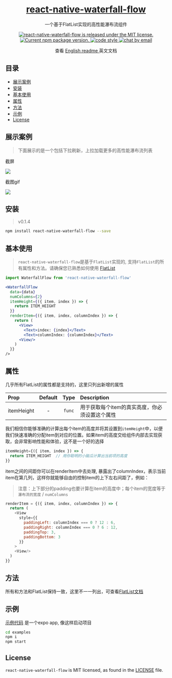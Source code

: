 <h1 align="center">
  <a href="https://github.com/axerjs/react-native-waterfall-flow">
    react-native-waterfall-flow
  </a>
</h1>

<p align="center">
  一个基于FlatList实现的高性能瀑布流组件
</p>

<p align="center">
  <a href="https://github.com/axerjs/react-native-waterfall-flow/blob/HEAD/LICENSE">
    <img src="https://img.shields.io/github/license/axerjs/react-native-waterfall-flow" alt="react-native-waterfall-flow is released under the MIT license." />
  </a>
  <a href="https://www.npmjs.org/package/react-native-waterfall-flow">
    <img src="https://img.shields.io/badge/npm%20package-v0.1.4-brightgreen" alt="Current npm package version." />
  </a>
  <a target="_blank" href="https://standardjs.com/">
    <img src="https://img.shields.io/badge/code%20style-standard-green" alt="code style" />
  </a>
  <a target="_blank" href="#">
    <img src="https://img.shields.io/badge/chat-email-blue" alt="chat by email" />
  </a>
</p>

<p align="center">
  查看
  <a href="https://github.com/axerjs/react-native-waterfall-flow/blob/main/README-en.md">
    English readme
  </a>
  英文文档
</p>

## 目录

- [展示案例](#展示案例)
- [安装](#安装)
- [基本使用](#基本使用)
- [属性](#属性)
- [方法](#方法)
- [示例](#示例)
- [License](#license)


## 展示案例
> 下面展示的是一个包括下拉刷新，上拉加载更多的高性能瀑布流列表

截屏

![](https://camo.githubusercontent.com/ddf4c8b6ec2dcd0c02e52b08db3af3686fa2118106940ef8688b8773213ef5bf/68747470733a2f2f696d616765732e7765736572762e6e6c2f3f75726c3d2f2f7777772e68656c6c6f696d672e636f6d2f696d616765732f323032322f30382f31302f5a4e453350632e706e6726773d323530)

截图gif

![](https://camo.githubusercontent.com/e9d58db06d26b7098bcb8285c586c541a97c31ad50e33640e3ee1d08603d37d4/68747470733a2f2f696d616765732e7765736572762e6e6c2f3f75726c3d68747470733a2f2f7777772e68656c6c6f696d672e636f6d2f696d616765732f323032322f30382f31302f5a4e4564614d2e67696626773d323530266f75747075743d676966266e3d2d31)


## 安装

> v0.1.4

```bash
npm install react-native-waterfall-flow --save
```

## 基本使用
> `react-native-waterfall-flow`是基于`FlatList`实现的, 支持`FlatList`的所有属性和方法。请确保您已熟悉如何使用 [FlatList](https://reactnative.cn/docs/flatlist)

```jsx
import WaterfallFlow from 'react-native-waterfall-flow'
```

```jsx
<WaterfallFlow
  data={data}
  numColumns={2}
  itemHeight={({ item, index }) => {
    return ITEM_HEIGHT
  }}
  renderItem={({ item, index, columnIndex }) => {
    return (
      <View>
        <Text>index: {index}</Text>
        <Text>columnIndex: {columnIndex}</Text>
      <View/>
    )
  }}
/>
```

## 属性

几乎所有FlatList的属性都是支持的，这里只列出新增的属性

| Prop           |     Default     |   Type   | Description                                                                                                 |
| :------------- | :-------------: | :------: | :---------------------------------------------------------------------------------------------------------- |
| itemHeight | - |  `func`  |   用于获取每个item的真实高度，你必须设置这个属性

我们相信你能够准确的计算出每个item的高度并将其设置到`itemHeight`中，以便我们快速准确的分配item到对应的位置。如果item的高度交给组件内部去实现获取，会非常影响性能和体验，这不是一个好的选择
```jsx
itemHeight={({ item, index }) => {
  return ITEM_HEIGHT  // 用你聪明的小脑瓜计算出当前项的高度
}}
```   


item之间的间距你可以在renderItem中去处理, 暴露出了columnIndex，表示当前item在第几列，这样你就能够自由的控制item的上下左右间距了，例如：

> 注意：上下部分的padding也要计算在item的高度中；每个item的宽度等于 `瀑布流的宽度` / `numColumns`

```js
renderItem = {({ item, index, columnIndex }) => {
  return (
    <View
      style={{
        paddingLeft: columnIndex === 0 ? 12 : 6,
        paddingRight: columnIndex === 0 ? 6 : 12,
        paddingTop: 3,
        paddingBottom: 3
      }}
    >
    <View/>
  )
}}
```

## 方法
所有和方法和FlatList保持一致，这里不一一列出，可查看[FlatList文档](https://reactnative.cn/docs/flatlist)

## 示例
[示例代码](https://github.com/axerjs/react-native-waterfall-flow/tree/main/examples) 是一个expo app, 像这样启动项目
```bash
cd examples
npm i
npm start
```

## License

`react-native-waterfall-flow` is MIT licensed, as found in the [LICENSE][l] file.

[l]: https://github.com/axerjs/react-native-waterfall-flow/blob/HEAD/LICENSE